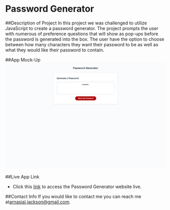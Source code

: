 # Password Generator

##Description of Project
In this project we was challenged to utilize JavaScript to create a password generator. The project prompts the user with numerous of preference questions that will show as pop-ups before the password is generated into the box. The user have the option to choose between how many characters they want their password to be as well as what they would like their password to contain.

##App Mock-Up
![This is a mock-up of the live Application](./assets/images/generatedpw.png)

##Live App Link
* Click this [link](https://arnasia.github.io/JavaScript-Challenge3/) to access the Password Generator website live.

##Contact Info
If you would like to contact me you can reach me at[arnasial.jackson@gmail.com](arnasial.jackson@gmail.com).
